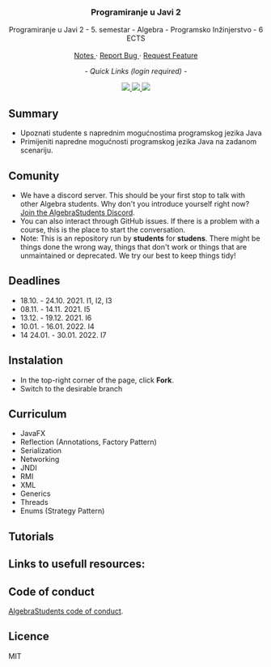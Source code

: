 <div align="center">
	<h3 align="center">Programiranje u Javi 2</h3>
	<p align="center">
		Programiranje u Javi 2 - 5. semestar - Algebra - Programsko Inžinjerstvo - 6 ECTS
		<br />
		<br />
		<a href="https://github.com/AlgebraStudentCollab/java-2/issues">
			Notes
		</a>
		<span> · </span>
		<a href="https://github.com/AlgebraStudentCollab/java-2/issues">
			Report Bug
		</a>
		<span> · </span>
		<a  href="https://github.com/AlgebraStudentCollab/java-2/issues">
			Request Feature
		</a>
	</p>
</div>

<div align='center'>
	<p align="center"><em>- Quick Links (login required) -</em></p>
	<a href="https://student.racunarstvo.hr/digitalnareferada/#/predmet/3382">
	<img src='https://img.shields.io/badge/infoeduka-blue?style=for-the-badge'>
	</a>
	<a  href="https://student.racunarstvo.hr/digitalnareferada/#/ocjene">
	<img src='https://img.shields.io/badge/points-green?style=for-the-badge'>
	</a>
	<a  href="https://student.racunarstvo.hr/digitalnareferada/#/prisustva">
	<img src='https://img.shields.io/badge/attendence-red?style=for-the-badge'>
	</a>
</div>

## Summary

- Upoznati studente s naprednim mogućnostima programskog jezika Java 
- Primijeniti napredne mogućnosti programskog jezika Java na zadanom scenariju.


## Comunity

- We have a discord server. This should be your first stop to talk with other Algebra students. Why don't you introduce yourself right now? [Join the AlgebraStudents Discord](https://discord.gg/[]).
- You can also interact through GitHub issues. If there is a problem with a course, this is the place to start the conversation.
- Note: This is an repository run by **students** for **studens**. There might be things done the wrong way, things that don't work or things that are unmaintained or deprecated. We try our best to keep things tidy!


## Deadlines

- 18.10. - 24.10. 2021. I1, I2, I3
- 08.11. - 14.11. 2021. I5
- 13.12. - 19.12. 2021. I6
- 10.01. - 16.01. 2022. I4 
- 14 24.01. - 30.01. 2022. I7


## Instalation

- In the top-right corner of the page, click **Fork**.
- Switch to the desirable branch


## Curriculum

- JavaFX 
- Reflection (Annotations, Factory Pattern)
- Serialization
- Networking
- JNDI
- RMI
- XML
- Generics
- Threads
- Enums (Strategy Pattern)


## Tutorials

Links to usefull resources: 
- 

## Code of conduct

[AlgebraStudents code of conduct]([github:URL]).

## Licence

MIT
